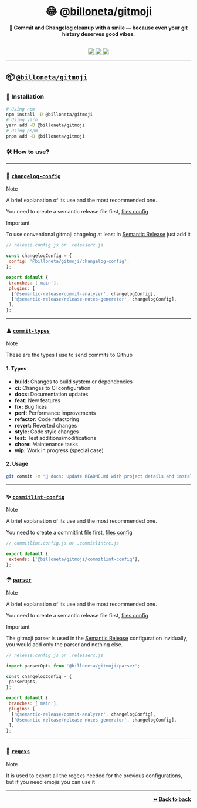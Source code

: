 <div align="center">
  <h1>😂 <a href="https://github.com/billoneta/kitsune">@billoneta/gitmoji</a></h1>
  <p><strong>🎨 Commit and Changelog cleanup with a smile — because even your git history deserves good vibes.</strong></p>
  <br/>
  <a aria-label="Written with" href="https://www.typescriptlang.org/">
    <img src="https://img.shields.io/static/v1?label=Written%20with&message=Typescript&color=blue&logo=typescript"/>
  </a>
  <a aria-label="Version" href="https://github.com/billoneta/kitsune/releases">
    <img src="https://img.shields.io/npm/v/@billoneta/gitmoji/latest.svg"/>
  </a>
  <a aria-label="Weekly Downloads" href="https://www.npmjs.com/package/@billoneta/gitmoji">
    <img src="https://img.shields.io/npm/dw/@billoneta/gitmoji"/>
  </a>
</div>

---

## 📦 [`@billoneta/gitmoji`](https://www.npmjs.com/package/@billoneta/gitmoji)

### 💾 Installation

```bash
# Using npm
npm install -D @billoneta/gitmoji
# Using yarn
yarn add -D @billoneta/gitmoji
# Using pnpm
pnpm add -D @billoneta/gitmoji
```

### 🛠 How to use?

---

### 📅 [`changelog-config`](./src/changelog-config/index.ts)

> [!NOTE]
> A brief explanation of its use and the most recommended one.

You need to create a semantic release file first, [files config](https://semantic-release.gitbook.io/semantic-release/usage/configuration#configuration-file)

> [!IMPORTANT]
> To use conventional gitmoji chagelog at least in [Semantic Release](https://semantic-release.gitbook.io/semantic-release) just add it

```js
// release.config.js or .releaserc.js

const changelogConfig = {
 config: '@billoneta/gitmoji/changelog-config',
};

export default {
 branches: ['main'],
 plugins: [
  ['@semantic-release/commit-analyzer', changelogConfig],
  ['@semantic-release/release-notes-generator', changelogConfig],
 ],
};
```

---

### ♟ [`commit-types`](./src/commit-types/index.ts)

> [!NOTE]
> These are the types I use to send commits to Github

#### 1. Types

- **build:** Changes to build system or dependencies
- **ci:** Changes to CI configuration
- **docs:** Documentation updates
- **feat:** New features
- **fix:** Bug fixes
- **perf:** Performance improvements
- **refactor:** Code refactoring
- **revert:** Reverted changes
- **style:** Code style changes
- **test:** Test additions/modifications
- **chore:** Maintenance tasks
- **wip:** Work in progress (special case)

#### 2. Usage

```bash
git commit -m "📝 docs: Update README.md with project details and installation instructions"
```

---

### ✨ [`commitlint-config`](./src/commitlint-config/index.ts)

> [!NOTE]
> A brief explanation of its use and the most recommended one.

You need to create a commitlint file first, [files config](https://commitlint.js.org/reference/configuration.html)

```js
// commitlint.config.js or .commitlintrc.js

export default {
 extends: ['@billoneta/gitmoji/commitlint-config'],
};
```

### ☂ [`parser`](./src/parser/index.ts)

> [!NOTE]
> A brief explanation of its use and the most recommended one.

You need to create a semantic release file first, [files config](https://semantic-release.gitbook.io/semantic-release/usage/configuration#configuration-file)

> [!IMPORTANT]
> The gitmoji parser is used in the [Semantic Release](https://semantic-release.gitbook.io/semantic-release) configuration invidually, you would add only the parser and nothing else.

```js
// release.config.js or .releaserc.js

import parserOpts from '@billoneta/gitmoji/parser';

const changelogConfig = {
 parserOpts,
};

export default {
 branches: ['main'],
 plugins: [
  ['@semantic-release/commit-analyzer', changelogConfig],
  ['@semantic-release/release-notes-generator', changelogConfig],
 ],
};
```

---

### 🎨 [`regexs`](./src/regexs/index.ts)

> [!NOTE]
> It is used to export all the regexs needed for the previous configurations,
> but if you need emojis you can use it

---

<p align="right">
  <a href="../../README.md">⏪ <strong>Back to back</strong></a>
</p>

